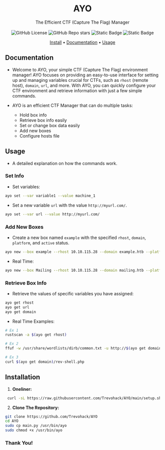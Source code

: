 

<h1 align="center">AYO</h1>

<div align="center">
  The Efficient CTF (Capture The Flag) Manager<br>
   <br>
  <img alt="GitHub License" src="https://img.shields.io/github/license/Trevohack/AYO?style=for-the-badge&labelColor=blue&color=violet">
  <img alt="GitHub Repo stars" src="https://img.shields.io/github/stars/Trevohack/AYO?style=for-the-badge&labelColor=blue&color=violet">
  <img alt="Static Badge" src="https://img.shields.io/badge/Tested--on-Linux-violet?style=for-the-badge&logo=linux&logoColor=black&labelColor=blue">
  <img alt="Static Badge" src="https://img.shields.io/badge/Bash-violet?style=for-the-badge&logo=gnubash&logoColor=black&labelColor=blue">
  <p></p>
    <a href="https://github.com/Trevohack/AYO?tab=readme-ov-file#installation">Install</a>
  <span> • </span>
       	<a href="https://github.com/Trevohack/AYO?tab=readme-ov-file#documentation">Documentation</a>
  <span> • </span>
	<a href="https://github.com/Trevohack/AYO?tab=readme-ov-file#usage">Usage</a>
  <p></p>
</div>


## Documentation


* Welcome to AYO, your simple CTF (Capture The Flag) environment manager! AYO focuses on providing an easy-to-use interface for setting up and managing variables crucial for CTFs, such as `rhost` (remote host), `domain`, `url`, and more. With AYO, you can quickly configure your CTF environment and retrieve information with just a few simple commands.

* AYO is an efficient CTF Manager that can do multiple tasks:
	 - Hold box info 
	 - Retrieve box info easily 
	 - Set or change box data easily 
	 - Add new boxes
	 - Configure hosts file 



## Usage

* A detailed explanation on how the commands work.
### Set Info 

* Set variables:
```bash
ayo set --var variable1 --value machine_1
```

* Set a new variable `url` with the value `http://myurl.com/`.
```bash
ayo set --var url --value http://myurl.com/
```


### Add New Boxes

* Create a new box named `example` with the specified `rhost`, `domain`, `platform`, and `active` status.

```bash
ayo new --box example --rhost 10.10.115.28 --domain example.htb --platform htb --active active 
```

* Real Time: 
```bash
ayo new --box Mailing --rhost 10.10.115.28 --domain mailing.htb --platform htb --active active 
```

### Retrieve Box Info 

* Retrieve the values of specific variables you have assigned:
```bash
ayo get rhost
ayo get url 
ayo get domain
```

* Real Time Examples: 
```bash
# Ex 1
rustscan -a $(ayo get rhost)

# Ex 2 
ffuf -w /usr/share/wordlists/dirb/common.txt -u http://$(ayo get domain)/FUZZ.php -t 100

# Ex 3
curl $(ayo get domain)/rev-shell.php 
```



## Installation

1. **Oneliner:**
```bash
 curl -sL https://raw.githubusercontent.com/Trevohack/AYO/main/setup.sh | bash
``` 

2. **Clone The Repository:**  
```bash
git clone https://github.com/Trevohack/AYO
cd AYO 
sudo cp main.py /usr/bin/ayo 
sudo chmod +x /usr/bin/ayo
```

### Thank You! 
